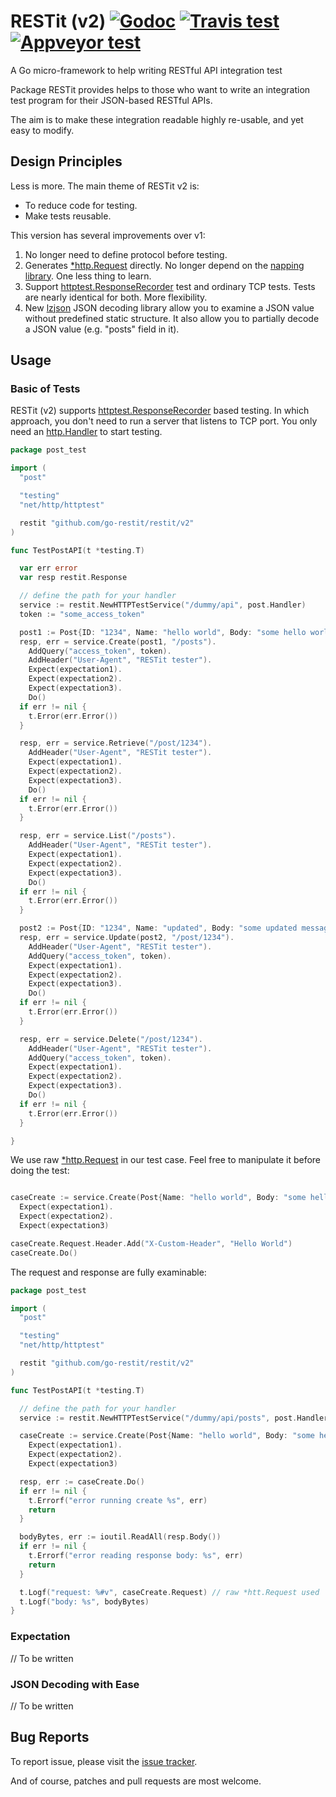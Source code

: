 # RESTit (v2) [![Godoc][godoc-badge]][godoc] [![Travis test][travis-badge]][travis] [![Appveyor test][appveyor-badge]][appveyor]

A Go micro-framework to help writing RESTful API integration test

Package RESTit provides helps to those who want to write an
integration test program for their JSON-based RESTful APIs.

The aim is to make these integration readable highly re-usable,
and yet easy to modify.

[godoc]: https://godoc.org/github.com/go-restit/restit/v2
[godoc-badge]: https://godoc.org/github.com/go-restit/restit/v2?status.svg
[travis]: https://travis-ci.org/go-restit/restit?branch=master
[travis-badge]: https://api.travis-ci.org/go-restit/restit.svg?branch=master
[appveyor]: https://ci.appveyor.com/project/yookoala/restit?branch=master
[appveyor-badge]: https://ci.appveyor.com/api/projects/status/github/go-restit/restit?branch=master&svg=true


## Design Principles

Less is more. The main theme of RESTit v2 is:

- To reduce code for testing.
- Make tests reusable.

This version has several improvements over v1:

1. No longer need to define protocol before testing.
2. Generates [*http.Request][http.Request] directly.
   No longer depend on the [napping library][napping]. One less thing to learn.   
3. Support [httptest.ResponseRecorder][httptest.ResponseRecorder] test and
   ordinary TCP tests. Tests are nearly identical for both. More flexibility.
4. New [lzjson][lzjson] JSON decoding library allow you to examine a JSON value
   without predefined static structure. It also allow you to partially decode
   a JSON value (e.g. "posts" field in it).

[http.Request]: https://golang.org/pkg/net/http/#Request
[napping]: https://github.com/jmcvetta/napping
[lzjson]: https://github.com/go-restit/lzjson


## Usage

### Basic of Tests

RESTit (v2) supports [httptest.ResponseRecorder][httptest.ResponseRecorder]
based testing. In which approach, you don't need to run a server that listens
to TCP port. You only need an [http.Handler][http.Handler] to start testing.

[httptest.ResponseRecorder]: https://golang.org/pkg/net/http/httptest/#ResponseRecorder
[http.Handler]: https://golang.org/pkg/net/http/#Handler

```go
package post_test

import (
  "post"

  "testing"
  "net/http/httptest"

  restit "github.com/go-restit/restit/v2"
)

func TestPostAPI(t *testing.T)

  var err error
  var resp restit.Response

  // define the path for your handler
  service := restit.NewHTTPTestService("/dummy/api", post.Handler)
  token := "some_access_token"

  post1 := Post{ID: "1234", Name: "hello world", Body: "some hello world message"}
  resp, err = service.Create(post1, "/posts").
    AddQuery("access_token", token).
    AddHeader("User-Agent", "RESTit tester").
    Expect(expectation1).
    Expect(expectation2).
    Expect(expectation3).
    Do()
  if err != nil {
    t.Error(err.Error())
  }

  resp, err = service.Retrieve("/post/1234").
    AddHeader("User-Agent", "RESTit tester").
    Expect(expectation1).
    Expect(expectation2).
    Expect(expectation3).
    Do()
  if err != nil {
    t.Error(err.Error())
  }

  resp, err = service.List("/posts").
    AddHeader("User-Agent", "RESTit tester").
    Expect(expectation1).
    Expect(expectation2).
    Expect(expectation3).
    Do()
  if err != nil {
    t.Error(err.Error())
  }

  post2 := Post{ID: "1234", Name: "updated", Body: "some updated message"}
  resp, err = service.Update(post2, "/post/1234").
    AddHeader("User-Agent", "RESTit tester").
    AddQuery("access_token", token).
    Expect(expectation1).
    Expect(expectation2).
    Expect(expectation3).
    Do()
  if err != nil {
    t.Error(err.Error())
  }

  resp, err = service.Delete("/post/1234").
    AddHeader("User-Agent", "RESTit tester").
    AddQuery("access_token", token).
    Expect(expectation1).
    Expect(expectation2).
    Expect(expectation3).
    Do()
  if err != nil {
    t.Error(err.Error())
  }

}

```

We use raw [*http.Request][http.Request] in our test case. Feel free to
manipulate it before doing the test:

```go

caseCreate := service.Create(Post{Name: "hello world", Body: "some hello world message"}).
  Expect(expectation1).
  Expect(expectation2).
  Expect(expectation3)

caseCreate.Request.Header.Add("X-Custom-Header", "Hello World")
caseCreate.Do()

```

The request and response are fully examinable:

```go
package post_test

import (
  "post"

  "testing"
  "net/http/httptest"

  restit "github.com/go-restit/restit/v2"
)

func TestPostAPI(t *testing.T)

  // define the path for your handler
  service := restit.NewHTTPTestService("/dummy/api/posts", post.Handler)

  caseCreate := service.Create(Post{Name: "hello world", Body: "some hello world message"}).
    Expect(expectation1).
    Expect(expectation2).
    Expect(expectation3)

  resp, err := caseCreate.Do()
  if err != nil {
    t.Errorf("error running create %s", err)
    return
  }

  bodyBytes, err := ioutil.ReadAll(resp.Body())
  if err != nil {
    t.Errorf("error reading response body: %s", err)
    return
  }

  t.Logf("request: %#v", caseCreate.Request) // raw *htt.Request used
  t.Logf("body: %s", bodyBytes)
}

```


### Expectation

// To be written


### JSON Decoding with Ease

// To be written


## Bug Reports

To report issue, please visit the
[issue tracker](https://github.com/go-restit/restit/issues).

And of course, patches and pull requests are most welcome.

